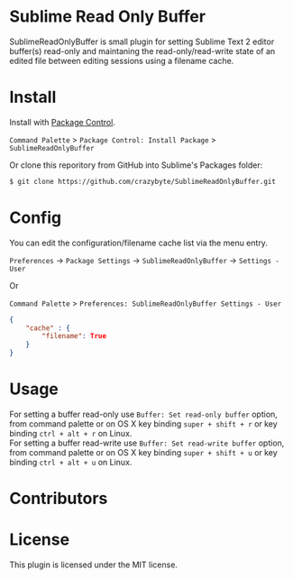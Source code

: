 # Sublime Read Only Buffer

SublimeReadOnlyBuffer is small plugin for setting Sublime Text 2 editor buffer(s) read-only and maintaning
the read-only/read-write state of an edited file between editing sessions using a filename cache.

# Install

Install with [Package Control](http://wbond.net/sublime_packages/package_control).

`Command Palette` > `Package Control: Install Package` > `SublimeReadOnlyBuffer`

Or clone this reporitory from GitHub into Sublime's Packages folder:

```bash
$ git clone https://github.com/crazybyte/SublimeReadOnlyBuffer.git
```

# Config

You can edit the configuration/filename cache list via the menu entry.

`Preferences` -> `Package Settings` -> `SublimeReadOnlyBuffer` -> `Settings - User`

Or  

`Command Palette` > `Preferences: SublimeReadOnlyBuffer Settings - User`

```json
{
    "cache" : {
    	"filename": True
	}
}
```

# Usage

For setting a buffer read-only use `Buffer: Set read-only buffer` option, from command palette or on OS X
key binding `super + shift + r` or key binding `ctrl + alt + r` on Linux.  
For setting a buffer read-write use `Buffer: Set read-write buffer` option, from command palette or on OS X
key binding `super + shift + u` or key binding `ctrl + alt + u` on Linux.  


# Contributors

# License

This plugin is licensed under the MIT license.